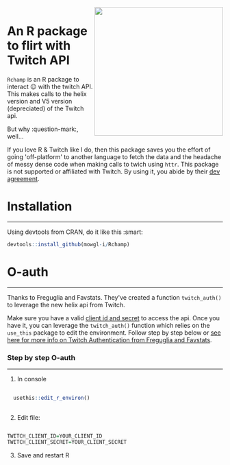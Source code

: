 <img align="right" src="https://i.imgur.com/ib1tQWi.png" width="300" height="300"> 

# An R package to flirt with Twitch API

``` Rchamp ``` is an R package to interact :wink: with the twitch API. This makes calls to the helix version and V5 version (depreciated) of the Twitch api. 

But why :question-mark:, well...

If you love R & Twitch like I do, then this package saves you the effort of going 'off-platform' to another language to fetch the data and the headache of messy dense code when making calls to twich using `httr`. This package is not supported or affiliated with Twitch. By using it, you abide by their [dev agreement](https://www.twitch.tv/p/en/legal/developer-agreement/).   

# Installation
---
Using devtools from CRAN, do it like this :smart:

```R
devtools::install_github(mowgl-i/Rchamp)

```




# O-auth
----
Thanks to Freguglia and Favstats. They've created a function `twitch_auth()` to leverage the new helix api from Twitch. 

Make sure you have a valid [client id and secret](https://dev.twitch.tv/docs/authentication#registration) to access the api. Once you have it, you can leverage the `twitch_auth()` function which relies on the `use_this` package to edit the environment. Follow step by step below or [see here for more info on Twitch Authentication from Freguglia and Favstats](https://github.com/Freguglia/rTwitchAPI). 


### Step by step O-auth
---
 1. In console 
  ```R 
    
    usethis::edit_r_environ() 
    
  ```
 
 2. Edit file:  
  
  ```R 
  
  TWITCH_CLIENT_ID=YOUR_CLIENT_ID 
  TWITCH_CLIENT_SECRET=YOUR_CLIENT_SECRET
  
  ```
 3. Save and restart R

